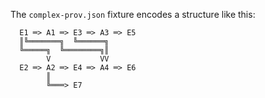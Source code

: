 The `complex-prov.json` fixture encodes a structure like this:

```
  E1 ═> A1 ═> E3 ═> A3 ═> E5
  ║╚═══════╗  ╚══════╗
  ╚═════╗  ╚════════╗║
        V           VV
  E2 ═> A2 ═> E4 ═> A4 ═> E6
        ║
        ╚═══> E7
```